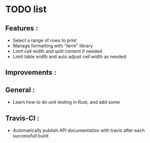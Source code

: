 # TODO list

## Features :
* Select a range of rows to print
* Manage formatting with "term" library
* Limit cell width and split content if needed
* Limit table width and auto adjust cell width as needed

## Improvements :

## General :
* Learn how to do unit testing in Rust, and add some

## Travis-CI :
* Automatically publish API documentation with travis after each successfull build
